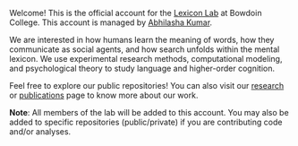 Welcome! This is the official account for the [Lexicon Lab](https://thelexiconlab.github.io/) at Bowdoin College. This account is managed by [Abhilasha Kumar](http://abhilashak.weebly.com/).

We are interested in how humans learn the meaning of words, how they communicate as social agents, and how search unfolds within the mental lexicon. We use experimental research methods, computational modeling, and psychological theory to study language and higher-order cognition.

Feel free to explore our public repositories! You can also visit our [research](https://thelexiconlab.github.io/research/) or [publications](https://thelexiconlab.github.io/publications/) page to know more about our work.

**Note**: All members of the lab will be added to this account. You may also be added to specific repositories (public/private) if you are contributing code and/or analyses.
